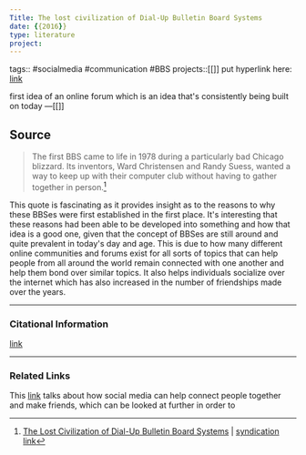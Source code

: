 ```yaml
---
Title: The lost civilization of Dial-Up Bulletin Board Systems
date: {{2016}}
type: literature
project:
---
```

tags:: #socialmedia #communication #BBS 
projects::[[]]
put hyperlink here: [link](https://www.theatlantic.com/technology/archive/2016/11/the-lost-civilization-of-dial-up-bulletin-board-systems/506465/)

first idea of an online forum which is an idea that's consistently being built on today
&mdash;[[]]

## Source 
> The first BBS came to life in 1978 during a particularly bad Chicago blizzard. Its inventors, Ward Christensen and Randy Suess, wanted a way to keep up with their computer club without having to gather together in person.[^1]

[^1]: [The Lost Civilization of Dial-Up Bulletin Board Systems](https://www.theatlantic.com/technology/archive/2016/11/the-lost-civilization-of-dial-up-bulletin-board-systems/506465/) | [syndication link](tk) 

This quote is fascinating as it provides insight as to the reasons to why these BBSes were first established in the first place. It's interesting that these reasons had been able to be developed into something and how that idea is a good one, given that the concept of BBSes are still around and quite prevalent in today's day and age. This is due to how many different online communities and forums exist for all sorts of topics that can help people from all around the world remain connected with one another and help them bond over similar topics. It also helps individuals socialize over the internet which has also increased in the number of friendships made over the years.

---
### Citational Information

[link](https://www.theatlantic.com/technology/archive/2016/11/the-lost-civilization-of-dial-up-bulletin-board-systems/506465/)  

---

### Related Links
This [link](https://www.pewresearch.org/internet/2015/08/06/chapter-4-social-media-and-friendships/#:~:text=Social%20media%20plays%20a%20critical,on%20a%20social%20media%20platform.) talks about how social media can help connect people together and make friends, which can be looked at further in order to 